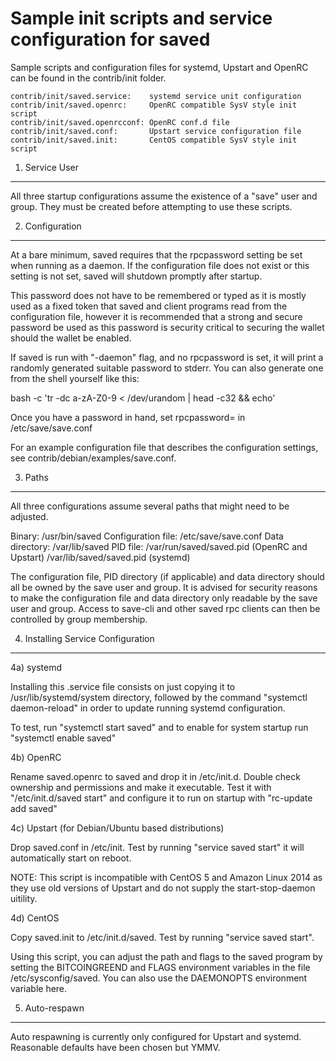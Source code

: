 Sample init scripts and service configuration for saved
==========================================================

Sample scripts and configuration files for systemd, Upstart and OpenRC
can be found in the contrib/init folder.

    contrib/init/saved.service:    systemd service unit configuration
    contrib/init/saved.openrc:     OpenRC compatible SysV style init script
    contrib/init/saved.openrcconf: OpenRC conf.d file
    contrib/init/saved.conf:       Upstart service configuration file
    contrib/init/saved.init:       CentOS compatible SysV style init script

1. Service User
---------------------------------

All three startup configurations assume the existence of a "save" user
and group.  They must be created before attempting to use these scripts.

2. Configuration
---------------------------------

At a bare minimum, saved requires that the rpcpassword setting be set
when running as a daemon.  If the configuration file does not exist or this
setting is not set, saved will shutdown promptly after startup.

This password does not have to be remembered or typed as it is mostly used
as a fixed token that saved and client programs read from the configuration
file, however it is recommended that a strong and secure password be used
as this password is security critical to securing the wallet should the
wallet be enabled.

If saved is run with "-daemon" flag, and no rpcpassword is set, it will
print a randomly generated suitable password to stderr.  You can also
generate one from the shell yourself like this:

bash -c 'tr -dc a-zA-Z0-9 < /dev/urandom | head -c32 && echo'

Once you have a password in hand, set rpcpassword= in /etc/save/save.conf

For an example configuration file that describes the configuration settings,
see contrib/debian/examples/save.conf.

3. Paths
---------------------------------

All three configurations assume several paths that might need to be adjusted.

Binary:              /usr/bin/saved
Configuration file:  /etc/save/save.conf
Data directory:      /var/lib/saved
PID file:            /var/run/saved/saved.pid (OpenRC and Upstart)
                     /var/lib/saved/saved.pid (systemd)

The configuration file, PID directory (if applicable) and data directory
should all be owned by the save user and group.  It is advised for security
reasons to make the configuration file and data directory only readable by the
save user and group.  Access to save-cli and other saved rpc clients
can then be controlled by group membership.

4. Installing Service Configuration
-----------------------------------

4a) systemd

Installing this .service file consists on just copying it to
/usr/lib/systemd/system directory, followed by the command
"systemctl daemon-reload" in order to update running systemd configuration.

To test, run "systemctl start saved" and to enable for system startup run
"systemctl enable saved"

4b) OpenRC

Rename saved.openrc to saved and drop it in /etc/init.d.  Double
check ownership and permissions and make it executable.  Test it with
"/etc/init.d/saved start" and configure it to run on startup with
"rc-update add saved"

4c) Upstart (for Debian/Ubuntu based distributions)

Drop saved.conf in /etc/init.  Test by running "service saved start"
it will automatically start on reboot.

NOTE: This script is incompatible with CentOS 5 and Amazon Linux 2014 as they
use old versions of Upstart and do not supply the start-stop-daemon uitility.

4d) CentOS

Copy saved.init to /etc/init.d/saved. Test by running "service saved start".

Using this script, you can adjust the path and flags to the saved program by
setting the BITCOINGREEND and FLAGS environment variables in the file
/etc/sysconfig/saved. You can also use the DAEMONOPTS environment variable here.

5. Auto-respawn
-----------------------------------

Auto respawning is currently only configured for Upstart and systemd.
Reasonable defaults have been chosen but YMMV.
